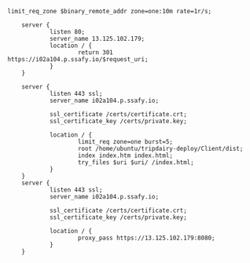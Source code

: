     limit_req_zone $binary_remote_addr zone=one:10m rate=1r/s;
        
        server {
                listen 80;
                server_name 13.125.102.179;
                location / {
                        return 301 https://i02a104.p.ssafy.io/$request_uri;
                }
        }
    
        server {
                listen 443 ssl;
                server_name i02a104.p.ssafy.io;
    
                ssl_certificate /certs/certificate.crt;
                ssl_certificate_key /certs/private.key;
    
                location / {
                        limit_req zone=one burst=5;
                        root /home/ubuntu/tripdairy-deploy/Client/dist;
                        index index.htm index.html;
                        try_files $uri $uri/ /index.html;
                }
        }
        server {
                listen 443 ssl;
                server_name i02a104.p.ssafy.io;
    
                ssl_certificate /certs/certificate.crt;
                ssl_certificate_key /certs/private.key;
    
                location / {
                        proxy_pass https://13.125.102.179:8080;
                }
        }